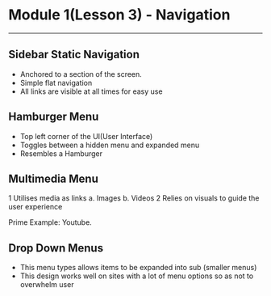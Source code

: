 # Module 1(Lesson 3) - Navigation

-----

## Sidebar Static Navigation

- Anchored to a section of the screen.
- Simple flat navigation
- All links are visible at all times for easy use

## Hamburger Menu

- Top left corner of the UI(User Interface)
- Toggles between a hidden menu and expanded menu
- Resembles a Hamburger

## Multimedia Menu

 1 Utilises media as links
 	a. Images 
 	b. Videos 
 2 Relies on visuals to guide the user experience

 Prime Example: Youtube.

## Drop Down Menus

- This menu types allows items to be expanded into sub (smaller menus)
- This design works well on sites with a lot of menu options so as not to overwhelm user

